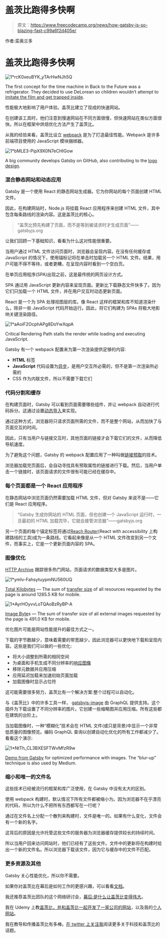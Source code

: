 # 盖茨比跑得多快啊

> 原文：<https://www.freecodecamp.org/news/how-gatsby-is-so-blazing-fast-c99a6f2d405e/>

作者:栾奥兰多

# 盖茨比跑得多快啊

![1*rcK0xeuBYK_yTArHwNJh5Q](img/5ae0da38386bc3f68af3c407a0280fcd.png)

The first concept for the time machine in Back to the Future was a refrigerator. They decided to use DeLorean so children wouldn’t attempt to [imitate the film and get trapped inside](http://www.backtothefuture.com/delorean/creation).

性能极大地影响了用户体验。盖茨比建立了现成的快速网站。

在创建该工具时，他们注意到慢速网站在不同方面很慢，但快速网站在类似方面很快。所以在框架中烘焙优化方法产生了盖茨比。

从我的经验来看，盖茨比设立 [webpack](https://webpack.js.org/) 是为了打造最佳性能。Webpack 是许多前端项目使用的 JavaScript 模块捆绑器。

![1*bMLE3-PipX9X0N7eCHIGow](img/4fa95c2058624f8e19552ac500cad823.png)

A big community develops Gatsby on GitHub, also contributing to the [logo design](https://github.com/gatsbyjs/gatsby/issues/408#issuecomment-245861049).

### 混合静态网站和动态应用

Gatsby 是一个使用 React 的静态网站生成器。它为你网站的每个页面创建 HTML 文件。

因此，在构建网站时，Node.js 将挂载 React 应用程序来创建 HTML 文件，其中包含每条路线的渲染内容。这是盖茨比的核心。

> “盖茨比预先构建了页面，而不是等到被请求时才生成页面”——gatsbyjs.org

让我们回顾一下基础知识，看看为什么这对性能很重要。

当用户通过 HTML 文件访问页面时，浏览器会呈现内容。在没有任何缓存或 JavaScript 的情况下，使用锚标记将在单击时加载另一个 HTML 文件。结果，用户可能不得不等待，或者更糟，在呈现内容时看到一个空白页。

在单页应用程序(SPA)出现之前，这是最传统的网页设计方式。

SPA 通过用 JavaScript 更新内容来呈现页面。更新比下载静态文件快多了。因为它们只加载一个 HTML 文件，并在用户交互时动态更新页面。

React 是一个为 SPA 处理视图层的库。像 React 这样的框架和库不知道渲染什么，除非一些 JavaScript 代码开始运行。因此，将它们构建为 SPAs 将极大地影响关键渲染路径。

![1*aAoiF2OcphAPg8DoYwXqpA](img/5e5d84df51fbe23872310c624b3981d1.png)

Critical Rendering Path stalls the render while loading and executing JavaScript.

Gatsby 有一个 webpack 配置来为第一次渲染提供足够的内容:

*   **HTML** 标签
*   **JavaScript** 代码设置为[异步](https://developer.mozilla.org/en-US/docs/Web/HTML/Element/script#Attributes)，是用户交互所必需的，但不是第一次渲染所必需的
*   CSS 作为内联文件，所以不需要下载它们

### 代码分割和缓存

在构建页面时，Gatsby 可以看到页面需要哪些组件，并让 webpack 自动进行代码拆分。这通过设置[动态导入](https://webpack.js.org/guides/code-splitting/#dynamic-imports)来实现。

通过这种方式，浏览器将只请求页面所需的文件，而不是整个网站，从而加快了与页面交互的时间。

因此，只有当用户与链接交互时，其他页面的链接才会下载它们的文件，从而降低导航速度。

为了避免这个问题，Gatsby 的 webpack 配置应用了一种叫做[链接预取](https://developer.mozilla.org/en-US/docs/Web/HTTP/Link_prefetching_FAQ)的技术。

浏览器加载完页面后，会自动寻找具有预取属性的链接进行下载。然后，当用户单击一个链接时，该页面请求的文件很有可能已经在缓存中。

### 每个页面都是一个 React 应用程序

在静态网站中浏览页面仍然需要加载 HTML 文件，但对 Gatsby 来说不是——它们是 React 应用程序。

> “Gatsby 生成你网站的 HTML 页面，但也创建一个 JavaScript 运行时，一旦最初的 HTML 加载完毕，它就会接管浏览器”——gatsbyjs.org

另一个页面的每个锚定标签将通过[Reach Router](https://reach.tech/router)(React with accessibility 上构建路线的工具)成为一条路线。它看起来像是从一个 HTML 文件改变到另一个文件，而事实上，它是一个更新页面内容的 SPA。

### 图像优化

[HTTP Archive](https://httparchive.org/) 跟踪很多热门网站，页面请求的数据类型大多是图片。

![1*ymIv-FahsytuypmNU560UQ](img/a7604ca555dfc475c2decafcdb3e8c6d.png)

[Total Kilobytes](https://httparchive.org/reports/page-weight#bytesTotal) — The sum of [transfer size](https://www.w3.org/TR/resource-timing-2/#dom-performanceresourcetiming-transfersize) of all resources requested by the page is around 1285.5 KB for mobile.

![1*AyrHOyvvLoTQAoBzRyBP-A](img/8e9c672f0f2bf93996e7328fbe276c90.png)

[Image Byte](https://httparchive.org/reports/page-weight#bytesImg)s — The sum of transfer size of all external images requested by the page is 491.0 KB for mobile.

优化图片可能是网站性能提升的最佳方式之一。

下载的字节数越少，意味着需要的带宽越少，因此浏览器可以更快地下载和呈现内容。这些是我们可以做的一些优化:

*   将大小调整到所需的相同空间
*   为桌面和手机生成不同分辨率的[响应图像](https://developer.mozilla.org/en-US/docs/Learn/HTML/Multimedia_and_embedding/Responsive_images#How_do_you_create_responsive_images)
*   移除元数据并应用压缩
*   应用延迟加载来加速初始页面加载
*   加载图像时显示占位符

这可能需要很多努力，盖茨比有一个解决方案:整个过程可以自动化。

与《盖茨比》中的许多工具一样， [gatsbyjs-image](https://www.gatsbyjs.org/packages/gatsby-image/) 由 GraphQL 提供支持。这个插件为下载设置了不同分辨率的图片。它创建一些缩略图并应用压缩。所有这些都在建筑的台阶上。

当加载图像时，一种“模糊化”技术会在 HTML 文件(或只是背景)中显示一个非常低质量的图像预览。编码 GraphQL 查询以创建自动化优化的所有工作都减少了。看看这个演示:

![1*NtTh_CL3BXESFTWvMfzR9w](img/028ed2b673ed72d80ff340a3793a2468.png)

[Demo from Gatsby](https://using-gatsby-image.gatsbyjs.org/) for optimized performance with images. The “blur-up” technique is also used by Medium.

### 缩小和唯一的文件名

这些技术已经被流行的框架和库广泛使用，在 Gatsby 中没有太大的区别。

使用 webpack 构建时，默认情况下所有文件都被缩小为。因为浏览器不在乎漂亮的代码，所以为什么不把所有东西都写在一行呢？

通过在文件名上分配一个散列来构建时，文件是唯一的。如果有什么变化，文件会有一个新的名字。

这背后的原因是允许托管这些文件的服务器为浏览器缓存提供较长的持续时间。

所以当用户回来访问网站时，他们已经有了这些文件。文件中的更新将在构建时给出一个新的文件名。所以浏览器下载该文件，因为它与缓存中的文件不匹配。

### 更多资源及其他

Gatsby 关心性能优化，所以你不需要。

如果你对盖茨比在幕后是如何工作的更感兴趣，可以看看[文档](https://www.gatsbyjs.org/docs/behind-the-scenes/)。

我还推荐盖茨比团队的这个网络研讨会，[幕后:是什么让盖茨比变得伟大](https://www.gatsbyjs.com/behind-the-scenes/)。

我在 Udemy 上教[盖茨比，并和盖茨比一起开发了一家](https://www.udemy.com/gatsby-crie-seu-site-pessoal/)[公司的网站](http://upx.com)，以及我的[个人网站](http://luanorlandi.github.io)。

我在教导和传播盖茨比有多棒。[在 twitter 上关注我](https://twitter.com/luanorlandi)阅读更多关于科技和盖茨比的话题。